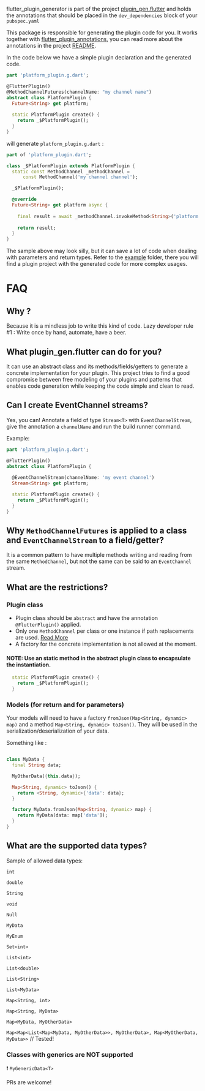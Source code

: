 flutter_plugin_generator is part of the project [plugin_gen.flutter](https://github.com/BugsBunnyBR/plugin_gen.flutter/) 
and holds the annotations that should be placed in the `dev_dependencies` block of your `pubspec.yaml`


This package is responsible for generating the plugin code for you.
It works together with [flutter_plugin_annotations](https://pub.dev/packages/flutter_plugin_annotations), 
you can read more about the annotations in the project [README](https://github.com/BugsBunnyBR/plugin_gen.flutter/blob/master/flutter_plugin_annotations/README.md). 

In the code below we have a simple plugin declaration and the generated code.


```dart
part 'platform_plugin.g.dart';

@FlutterPlugin()
@MethodChannelFutures(channelName: "my channel name")
abstract class PlatformPlugin {
  Future<String> get platform;
  
  static PlatformPlugin create() {
    return _$PlatformPlugin();
  }
}
```

will generate `platform_plugin.g.dart` : 


```dart
part of 'platform_plugin.dart';

class _$PlatformPlugin extends PlatformPlugin {
  static const MethodChannel _methodChannel =
      const MethodChannel('my channel channel');

  _$PlatformPlugin();

  @override
  Future<String> get platform async {
    
    final result = await _methodChannel.invokeMethod<String>('platform');
    
    return result;
  }
}

```

The sample above may look silly, but it can save a lot of code when dealing with parameters and return types.
Refer to the [example](https://github.com/BugsBunnyBR/plugin_gen.flutter/tree/master/example/) folder, 
there you will find a plugin project with the generated code for more complex usages.

# FAQ

## Why ?

Because it is a mindless job to write this kind of code.
Lazy developer rule #1 : Write once by hand, automate, have a beer.

## What plugin_gen.flutter can do for you?

It can use an abstract class and its methods/fields/getters to generate a concrete implementation for your plugin.
This project tries to find a good compromise between free modeling of your plugins and patterns that enables code generation
while keeping the code simple and clean to read.

## Can I create EventChannel streams?

Yes, you can! Annotate a field of type `Stream<T>` with `EventChannelStream`, 
give the annotation a `channelName` and run the build runner command.


Example: 
```dart
part 'platform_plugin.g.dart';

@FlutterPlugin()
abstract class PlatformPlugin {
  
  @EventChannelStream(channelName: 'my event channel')
  Stream<String> get platform;

  static PlatformPlugin create() {
    return _$PlatformPlugin();
  }
}

```

## Why `MethodChannelFutures` is applied to a class and `EventChannelStream` to a field/getter?

It is a common pattern to have multiple methods writing and reading from the same `MethodChannel`, but
not the same can be said to an `EventChannel` stream.


## What are the restrictions?

### Plugin class

* Plugin class should be `abstract` and have the annotation `@FlutterPlugin()` applied.
* Only one `MethodChannel` per class or one instance if path replacements are used. 
[Read More](https://github.com/BugsBunnyBR/plugin_gen.flutter/blob/master/flutter_plugin_annotations/README.md)
* A factory for the concrete implementation is not allowed at the moment.
#### NOTE: Use an static method in the abstract plugin class to encapsulate the instantiation.

```dart
  static PlatformPlugin create() {
    return _$PlatformPlugin();
  }
```

### Models (for return and for parameters)

Your models will need to have a factory `fromJson(Map<String, dynamic> map)` and a method `Map<String, dynamic> toJson()`.
They will be used in the serialization/deserialization of your data.

Something like : 

```dart

class MyData {
  final String data;

  MyOtherData({this.data});

  Map<String, dynamic> toJson() {
    return <String, dynamic>{'data': data};
  }

  factory MyData.fromJson(Map<String, dynamic> map) {
    return MyData(data: map['data']);
  }
}

```

## What are the supported data types?

Sample of allowed data types:

`int`

`double`

`String`

`void`

`Null`

`MyData`

`MyEnum`

`Set<int>`

`List<int>`

`List<double>`

`List<String>`

`List<MyData>`

`Map<String, int>`

`Map<String, MyData>`

`Map<MyData, MyOtherData>`

`Map<Map<List<Map<MyData, MyOtherData>>, MyOtherData>, Map<MyOtherData, MyData>>` // Tested!



### Classes with generics are **NOT** supported

:exclamation: `MyGenericData<T>`


PRs are welcome!